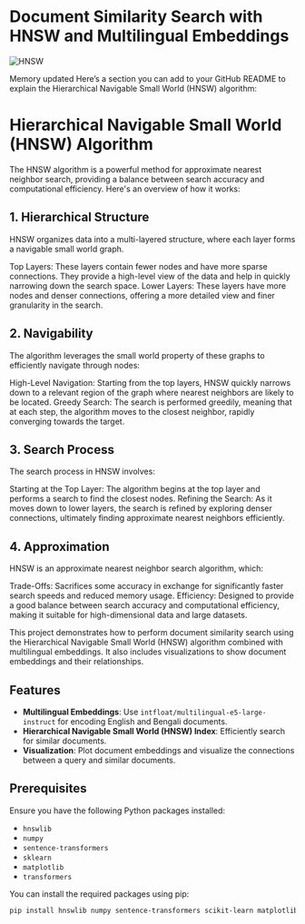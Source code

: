 # Document Similarity Search with HNSW and Multilingual Embeddings

![HNSW](https://github.com/user-attachments/assets/c2df5539-3895-4fa9-b276-9ce8fd91d77a)



Memory updated
Here’s a section you can add to your GitHub README to explain the Hierarchical Navigable Small World (HNSW) algorithm:

# Hierarchical Navigable Small World (HNSW) Algorithm
The HNSW algorithm is a powerful method for approximate nearest neighbor search, providing a balance between search accuracy and computational efficiency. Here's an overview of how it works:

## 1. Hierarchical Structure
HNSW organizes data into a multi-layered structure, where each layer forms a navigable small world graph.

Top Layers: These layers contain fewer nodes and have more sparse connections. They provide a high-level view of the data and help in quickly narrowing down the search space.
Lower Layers: These layers have more nodes and denser connections, offering a more detailed view and finer granularity in the search.
## 2. Navigability
The algorithm leverages the small world property of these graphs to efficiently navigate through nodes:

High-Level Navigation: Starting from the top layers, HNSW quickly narrows down to a relevant region of the graph where nearest neighbors are likely to be located.
Greedy Search: The search is performed greedily, meaning that at each step, the algorithm moves to the closest neighbor, rapidly converging towards the target.
## 3. Search Process
The search process in HNSW involves:

Starting at the Top Layer: The algorithm begins at the top layer and performs a search to find the closest nodes.
Refining the Search: As it moves down to lower layers, the search is refined by exploring denser connections, ultimately finding approximate nearest neighbors efficiently.
## 4. Approximation
HNSW is an approximate nearest neighbor search algorithm, which:

Trade-Offs: Sacrifices some accuracy in exchange for significantly faster search speeds and reduced memory usage.
Efficiency: Designed to provide a good balance between search accuracy and computational efficiency, making it suitable for high-dimensional data and large datasets.


This project demonstrates how to perform document similarity search using the Hierarchical Navigable Small World (HNSW) algorithm combined with multilingual embeddings. It also includes visualizations to show document embeddings and their relationships.

## Features

- **Multilingual Embeddings**: Use `intfloat/multilingual-e5-large-instruct` for encoding English and Bengali documents.
- **Hierarchical Navigable Small World (HNSW) Index**: Efficiently search for similar documents.
- **Visualization**: Plot document embeddings and visualize the connections between a query and similar documents.

## Prerequisites

Ensure you have the following Python packages installed:

- `hnswlib`
- `numpy`
- `sentence-transformers`
- `sklearn`
- `matplotlib`
- `transformers`

You can install the required packages using pip:

```bash
pip install hnswlib numpy sentence-transformers scikit-learn matplotlib transformers

